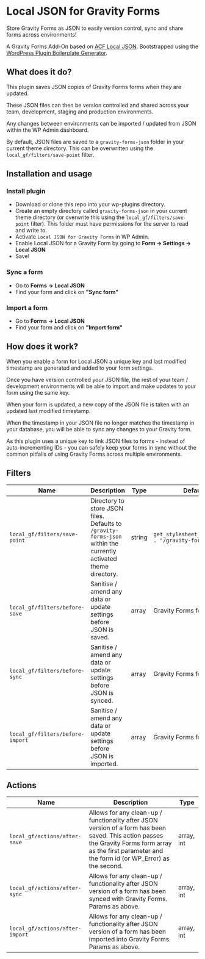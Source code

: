 
# Local JSON for Gravity Forms

Store Gravity Forms as JSON to easily version control, sync and share forms across environments!

A Gravity Forms Add-On based on [ACF Local JSON](https://www.advancedcustomfields.com/resources/local-json/).
Bootstrapped using the [WordPress Plugin Boilerplate Generator](https://wppb.me/).

## What does it do?
This plugin saves JSON copies of Gravity Forms forms when they are updated. 

These JSON files can then be version controlled and shared across your team, development, staging and production environments.

Any changes between environments can be imported / updated from JSON within the WP Admin dashboard.

By default, JSON files are saved to a `gravity-forms-json` folder in your current theme directory. This can be overwritten using the `local_gf/filters/save-point` filter.

## Installation and usage
### Install plugin
- Download or clone this repo into your wp-plugins directory.
- Create an empty directory called `gravity-forms-json` in your current theme directory (or overwrite this using the `local_gf/filters/save-point` filter). This folder must have permissions for the server to read and write to.
- Activate `Local JSON for Gravity Forms` in WP Admin.
- Enable Local JSON for a Gravity Form by going to **Form -> Settings -> Local JSON**
- Save!

### Sync a form

 - Go to **Forms -> Local JSON** 
 - Find your form and click on **"Sync form"**

### Import a form

 - Go to **Forms -> Local JSON** 
 - Find your form and click on **"Import form"**


## How does it work?

When you enable a form for Local JSON a unique key and last modified timestamp are generated and added to your form settings. 

Once you have version controlled your JSON file, the rest of your team / development environments will be able to import and make updates to your form using the same key.

When your form is updated, a new copy of the JSON file is taken with an updated last modified timestamp. 

When the timestamp in your JSON file no longer matches the timestamp in your database, you will be able to sync any changes to your Gravity form.

As this plugin uses a unique key to link JSON files to forms - instead of auto-incrementing IDs - you can safely keep your forms in sync without the common pitfalls of using Gravity Forms across multiple environments.


## Filters
| Name                             | Description                                                                                                                                                                       | Type          | Default                                               |
|----------------------------------|-----------------------------------------------------------------------------------------------------------------------------------------------------------------------------------|---------------|-------------------------------------------------------|
| `local_gf/filters/save-point`    | Directory to store JSON files.  Defaults to `/gravity-forms-json` within the currently activated theme directory.                                                                             | string        | `get_stylesheet_directory() . "/gravity-forms-json/"` |                                         |
| `local_gf/filters/before-save`   | Sanitise / amend any data or update settings before JSON is saved.                           |                        array      | Gravity Forms form array
|`local_gf/filters/before-sync`| Sanitise / amend any data or update settings before JSON is synced.| array| Gravity Forms form array
|`local_gf/filters/before-import`| Sanitise / amend any data or update settings before JSON is imported.| array| Gravity Forms form array

## Actions
| Name                          | Description                                                                                                                                                          | Type       |
|-------------------------------|----------------------------------------------------------------------------------------------------------------------------------------------------------------------|------------|
| `local_gf/actions/after-save` | Allows for any clean-up / functionality after JSON version of a form has been saved.  This action passes the Gravity Forms form array as the first parameter and the form id (or WP_Error) as the second. | array, int |
| `local_gf/actions/after-sync` | Allows for any clean-up / functionality after JSON version of a form has been synced with Gravity Forms.  Params as above.| array, int |
| `local_gf/actions/after-import` | Allows for any clean-up / functionality after JSON version of a form has been imported into Gravity Forms.  Params as above. | array, int |





